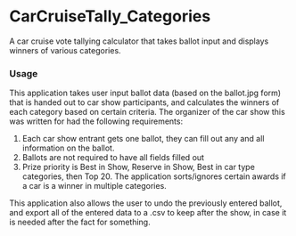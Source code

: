# CarCruiseTally_Categories
A car cruise vote tallying calculator that takes ballot input and displays winners of various categories.

### Usage

This application takes user input ballot data (based on the ballot.jpg form) that is handed out to car show participants, and calculates the winners of each category based on certain criteria. The organizer of the car show this was written for had the following requirements:

1. Each car show entrant gets one ballot, they can fill out any and all information on the ballot.
2. Ballots are not required to have all fields filled out
3. Prize priority is Best in Show, Reserve in Show, Best in car type categories, then Top 20. The application sorts/ignores certain awards if a car is a winner in multiple categories.
  
This application also allows the user to undo the previously entered ballot, and export all of the entered data to a .csv to keep after the show, in case it is needed after the fact for something.
